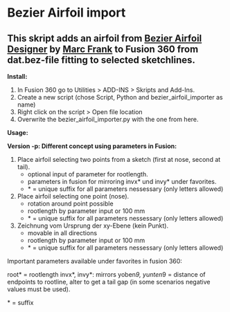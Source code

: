 # Bezier Airfoil import

## This skript adds an airfoil from [Bezier Airfoil Designer](https://tooomm.github.io/github-release-stats/?username=Marc-Frank&repository=BezierAirfoilDesigner) by [Marc Frank](https://github.com/marc-frank) to Fusion 360 from dat.bez-file fitting to selected sketchlines.

**Install:**
1. In Fusion 360 go to Utilities > ADD-INS > Skripts and Add-Ins.
2. Create a new script (chose Script, Python and bezier_airfoil_importer as name)
3. Right click on the script > Open file location
4. Overwrite the bezier_airfoil_importer.py with the one from here.

**Usage:**

**Version -p: Different concept using parameters in Fusion:**

1. Place airfoil selecting two points from a sketch (first at nose, second at tail).
    - optional input of parameter for rootlength.
    - parameters in fusion for mirroring invx* und invy* under favorites.
    - \* = unique suffix for all parameters nessessary (only letters allowed)
2. Place airfoil selecting one point (nose).
    - rotation around point possible
    - rootlength by parameter input or 100 mm
    - \* = unique suffix for all parameters nessessary (only letters allowed)
3. Zeichnung vom Ursprung der xy-Ebene (kein Punkt).
    - movable in all directions
    - rootlength by parameter input or 100 mm
    - \* = unique suffix for all parameters nessessary (only letters allowed)

Important parameters available under favorites in fusion 360:

root* = rootlength
invx*, invy*: mirrors
yoben*9, yunten*9 = distance of endpoints to rootline, alter to get a tail gap (in some scenarios negative values must be used).

\* = suffix
